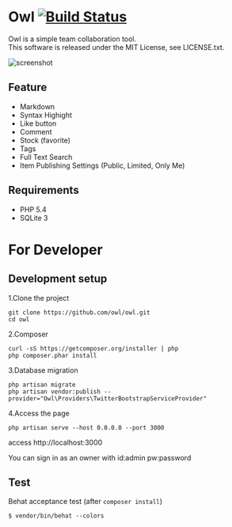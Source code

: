 # Owl [![Build Status](https://travis-ci.org/owl/owl.svg?branch=master)](https://travis-ci.org/owl/owl)

Owl is a simple team collaboration tool.  
This software is released under the MIT License, see LICENSE.txt.

![screenshot](https://raw.githubusercontent.com/wiki/fortkle/owl/images/owl_screenshot.png)

## Feature

- Markdown
- Syntax Highight
- Like button
- Comment
- Stock (favorite)
- Tags
- Full Text Search
- Item Publishing Settings (Public, Limited, Only Me)

## Requirements

- PHP 5.4
- SQLite 3


# For Developer
## Development setup
1.Clone the project

```
git clone https://github.com/owl/owl.git
cd owl
```

2.Composer

```
curl -sS https://getcomposer.org/installer | php
php composer.phar install
```

3.Database migration

```
php artisan migrate
php artisan vendor:publish --provider="Owl\Providers\TwitterBootstrapServiceProvider"
```

4.Access the page

```
php artisan serve --host 0.0.0.0 --port 3000
```

access http://localhost:3000  

You can sign in as an owner with id:admin pw:password

## Test
Behat acceptance test
(after `composer install`)

```
$ vendor/bin/behat --colors
```
